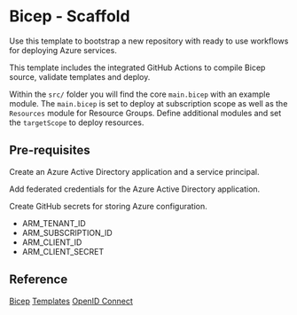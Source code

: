# Bicep - Scaffold

Use this template to bootstrap a new repository with ready to use workflows for deploying Azure services.

This template includes the integrated GitHub Actions to compile Bicep source, validate templates and deploy.

Within the `src/` folder you will find the core `main.bicep` with an example module. The `main.bicep` is set to deploy at subscription scope as well as the `Resources` module for Resource Groups. Define additional modules and set the `targetScope` to deploy resources.

## Pre-requisites

Create an Azure Active Directory application and a service principal.

Add federated credentials for the Azure Active Directory application.

Create GitHub secrets for storing Azure configuration.

- ARM_TENANT_ID
- ARM_SUBSCRIPTION_ID
- ARM_CLIENT_ID
- ARM_CLIENT_SECRET

## Reference

[Bicep](https://github.com/Azure/bicep)
[Templates](https://docs.microsoft.com/azure/templates/)
[OpenID Connect](https://docs.github.com/en/actions/deployment/security-hardening-your-deployments/configuring-openid-connect-in-azure)
